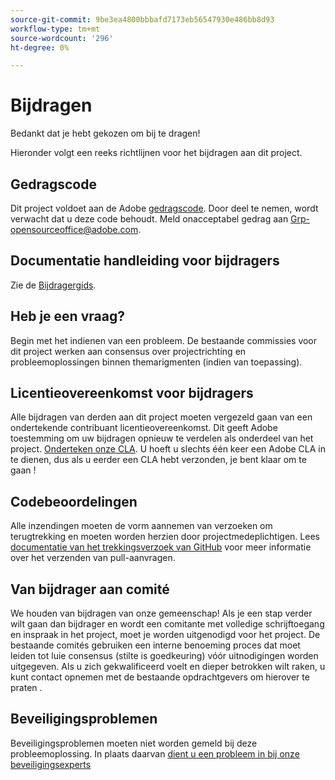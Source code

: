 ```yaml
---
source-git-commit: 9be3ea4800bbbafd7173eb56547930e486bb8d93
workflow-type: tm+mt
source-wordcount: '296'
ht-degree: 0%

---
```

# Bijdragen

Bedankt dat je hebt gekozen om bij te dragen!

Hieronder volgt een reeks richtlijnen voor het bijdragen aan dit project.

## Gedragscode

Dit project voldoet aan de Adobe [gedragscode](code-of-conduct.md). Door deel te nemen,
wordt verwacht dat u deze code behoudt. Meld onacceptabel gedrag aan
[Grp-opensourceoffice@adobe.com](mailto:Grp-opensourceoffice@adobe.com).

## Documentatie handleiding voor bijdragers

Zie de [Bijdragergids](https://docs.adobe.com/content/help/en/contributor/contributor-guide/introduction.html).

## Heb je een vraag?

Begin met het indienen van een probleem. De bestaande commissies voor dit project werken aan
consensus over projectrichting en probleemoplossingen binnen themarigmenten
(indien van toepassing).

## Licentieovereenkomst voor bijdragers

Alle bijdragen van derden aan dit project moeten vergezeld gaan van een ondertekende contribuant
licentieovereenkomst. Dit geeft Adobe toestemming om uw bijdragen opnieuw te verdelen
als onderdeel van het project. [Onderteken onze CLA](http://opensource.adobe.com/cla.html). U
hoeft u slechts één keer een Adobe CLA in te dienen, dus als u eerder een CLA hebt verzonden,
je bent klaar om te gaan !

## Codebeoordelingen

Alle inzendingen moeten de vorm aannemen van verzoeken om terugtrekking en moeten worden herzien
door projectmedeplichtigen. Lees [documentatie van het trekkingsverzoek van GitHub](https://help.github.com/articles/about-pull-requests/)
voor meer informatie over het verzenden van pull-aanvragen.

<!--
Lastly, please follow the [pull request template](PULL_REQUEST_TEMPLATE.md) when
submitting a pull request!
-->

## Van bijdrager aan comité

We houden van bijdragen van onze gemeenschap! Als je een stap verder wilt gaan dan bijdrager
en wordt een comitante met volledige schrijftoegang en inspraak in het project, moet je
worden uitgenodigd voor het project. De bestaande comités gebruiken een interne benoeming
proces dat moet leiden tot luie consensus (stilte is goedkeuring) vóór uitnodigingen
worden uitgegeven. Als u zich gekwalificeerd voelt en dieper betrokken wilt raken,
u kunt contact opnemen met de bestaande opdrachtgevers om hierover te praten .

## Beveiligingsproblemen

Beveiligingsproblemen moeten niet worden gemeld bij deze probleemoplossing. In plaats daarvan [dient u een probleem in bij onze beveiligingsexperts](https://helpx.adobe.com/security/alertus.html)
